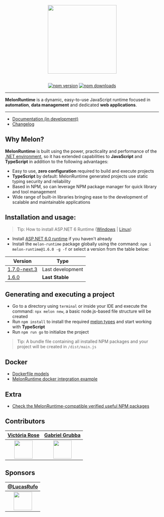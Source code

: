 <div align="center">
  <img align="center" width="225" src="https://i.imgur.com/guuToyf.png">
</div>

<br>

<div align="center">

  [![npm version](https://badgen.net/npm/v/melon-runtime/)](https://www.npmjs.com/package/melon-runtime)
  [![npm downloads](https://badgen.net/npm/dm/melon-runtime)](https://www.npmjs.com/package/melon-runtime)
  
</div>

<hr>

**MelonRuntime** is a dynamic, easy-to-use JavaScript runtime focused in **automation**, **data management** and dedicated **web applications**.

<hr>

- [Documentation (in development)](https://zippy-sunflower-e51862.netlify.app/)
- [Changelog](https://github.com/MelonRuntime/MelonRuntime/blob/main/CHANGELOG.md)

## Why Melon?

**MelonRuntime** is built using the power, practicality and performance of the [.NET environment](https://dotnet.microsoft.com/en-us/), so it has extended capabilities to **JavaScript** and **TypeScript** in addition to the following advantages:

- Easy to use, **zero configuration** required to build and execute projects
- **TypeScript** by default: MelonRuntime generated projects use static typing security and reliability
- Based in NPM, so can leverage NPM package manager for quick library and tool management
- Wide range of built-in libraries bringing ease to the development of scalable and maintainable applications

## Installation and usage:
> Tip: How to install ASP.NET 6 Runtime ([Windows](https://www.youtube.com/watch?v=AC5UWby16sg) | [Linux](https://www.youtube.com/watch?v=g0vuTh0Dao8))

- Install [ASP.NET 6.0 runtime](https://dotnet.microsoft.com/en-us/download/dotnet/6.0) if you haven't already
- Install the `melon-runtime` package globally using the command: `npm i melon-runtime@1.6.0 -g -f` or select a version from the table below:

| Version | Type |
| ------- | ---- |
| [1.7.0-next.3](https://www.npmjs.com/package/melon-runtime/v/1.7.0-next.3) | Last development |
| [1.6.0](https://www.npmjs.com/package/melon-runtime/v/1.6.0) | **Last Stable** |

## Generating and executing a project

- Go to a directory using `terminal` or inside your IDE and execute the command: `npx melon new`, a basic node.js-based file structure will be created
- Run `npm install` to install the required [melon types](https://www.npmjs.com/package/melon-types) and start working with **TypeScript**
- Run `npm run go` to initialize the project

> Tip: A bundle file containing all installed NPM packages and your project will be created in `/dist/main.js`

## Docker

- [Dockerfile models](https://github.com/MelonRuntime/MelonRuntime/tree/main/utils/dockerfiles/)
- [MelonRuntime docker integration example](https://github.com/EternalQuasar0206/docker-api-melon)

## Extra

- [Check the MelonRuntime-compatible verified useful NPM packages](https://github.com/MelonRuntime/MelonRuntime/blob/main/compatible-libraries.md)

## Contributors 

| [Victória Rose](https://github.com/EternalQuasar0206) | [Gabriel Grubba](https://github.com/Grubba27) |
| -------------- | -------------- |
| <div align="center"><img src="https://avatars.githubusercontent.com/u/70824102?v=4" width="60"></div> | <div align="center"><img src="https://avatars.githubusercontent.com/u/70247653?v=4" width="60"></div> |

## Sponsors 

| [@LucasRufo](https://github.com/LucasRufo) |
| -------------- |
| <div align="center"><img src="https://avatars.githubusercontent.com/u/60830097?v=4" width="60"></div> |
